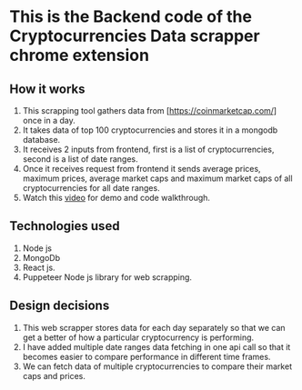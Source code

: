# This is the Backend code of the Cryptocurrencies Data scrapper chrome extension

## How it works

1. This scrapping tool gathers data from [https://coinmarketcap.com/] once in a day.
2. It takes data of top 100 cryptocurrencies and stores it in a mongodb database.
3. It receives 2 inputs from frontend, first is a list of cryptocurrencies, second is a list of date ranges.
4. Once it receives request from frontend it sends average prices, maximum prices, average market caps and maximum market caps of all cryptocurrencies for all date ranges.
5. Watch this [video](https://www.loom.com/share/5b87f937f1ae4578a364729b4a26edc2?sid=b159135b-8bea-42e6-a56b-909f3f1f7586) for demo and code walkthrough.

## Technologies used

1. Node js
2. MongoDb
3. React js.
4. Puppeteer Node js library for web scrapping.

## Design decisions

1. This web scrapper stores data for each day separately so that we can get a better of how a particular cryptocurrency is performing.
2. I have added multiple date ranges data fetching in one api call so that it becomes easier to compare performance in different time frames.
3. We can fetch data of multiple cryptocurrencies to compare their market caps and prices.